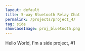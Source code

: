```yaml
---
layout: default
title: 5-way Bluetooth Relay Chat
permalink: /projects/project_4/
tag: side
showcaseImage: proj_bluetooth.png
---
```


Hello World, I'm a side project, #1

